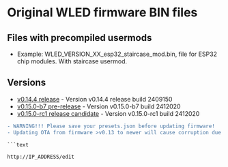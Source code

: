 # Original WLED firmware BIN files

## Files with precompiled usermods

- Example: WLED_VERSION_XX_esp32_staircase_mod.bin, file for ESP32 chip modules. With staircase usermod.

## Versions

- [v0.14.4 release](https://github.com/srg74/WLED-wemos-shield/tree/master/resources/Firmware/@Aircoookie/Latest) - Version v0.14.4 release build 2409150
- [v0.15.0-b7 pre-release](https://github.com/srg74/WLED-wemos-shield/tree/master/resources/Firmware/@Aircoookie/Dev/0.15.0-b7) - Version v0.15.0-b7 build 2412020
- [v0.15.0-rc1 release candidate](https://github.com/srg74/WLED-wemos-shield/tree/master/resources/Firmware/@Aircoookie/Dev/0.15.0-rc1) - Version v0.15.0-rc1 build 2412020

```diff
- WARNING!!! Please save your presets.json before updating firmware!
- Updating OTA from firmware >v0.13 to newer will cause corruption due to difference in firmware structure. Please erase flash memory before uploading new firmware.

```text

http://IP_ADDRESS/edit

```
